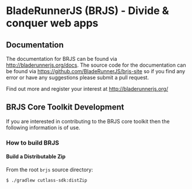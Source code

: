 # BladeRunnerJS (BRJS) - Divide & conquer web apps

## Documentation

The documentation for BRJS can be found via http://bladerunnerjs.org/docs. The source code for the documentation can be found via https://github.com/BladeRunnerJS/brjs-site so if you find any error or have any suggestions please submit a pull request.

Find out more and register your interest at http://bladerunnerjs.org/

## BRJS Core Toolkit Development

If you are interested in contributing to the BRJS core toolkit then the following information is of use.

### How to build BRJS

#### Build a Distributable Zip

From the root `brjs` source directory:

    $ ./gradlew cutlass-sdk:distZip
